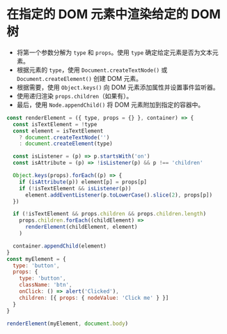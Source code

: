 # 在指定的 DOM 元素中渲染给定的 DOM 树

- 将第一个参数分解为 `type` 和 `props`。使用 `type` 确定给定元素是否为文本元素。
- 根据元素的 `type`，使用 `Document.createTextNode()` 或 `Document.createElement()` 创建 DOM 元素。
- 根据需要，使用 `Object.keys()` 向 DOM 元素添加属性并设置事件监听器。
- 使用递归渲染 `props.children`（如果有）。
- 最后，使用 `Node.appendChild()` 将 DOM 元素附加到指定的容器中。

```js
const renderElement = ({ type, props = {} }, container) => {
  const isTextElement = !type
  const element = isTextElement
    ? document.createTextNode('')
    : document.createElement(type)

  const isListener = (p) => p.startsWith('on')
  const isAttribute = (p) => !isListener(p) && p !== 'children'

  Object.keys(props).forEach((p) => {
    if (isAttribute(p)) element[p] = props[p]
    if (!isTextElement && isListener(p))
      element.addEventListener(p.toLowerCase().slice(2), props[p])
  })

  if (!isTextElement && props.children && props.children.length)
    props.children.forEach((childElement) =>
      renderElement(childElement, element)
    )

  container.appendChild(element)
}
const myElement = {
  type: 'button',
  props: {
    type: 'button',
    className: 'btn',
    onClick: () => alert('Clicked'),
    children: [{ props: { nodeValue: 'Click me' } }]
  }
}

renderElement(myElement, document.body)
```
